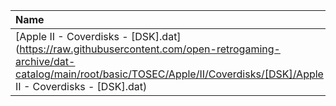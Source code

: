 |Name|Size|
|:---|---:|
|[Apple II - Coverdisks - [DSK].dat](https://raw.githubusercontent.com/open-retrogaming-archive/dat-catalog/main/root/basic/TOSEC/Apple/II/Coverdisks/[DSK]/Apple II - Coverdisks - [DSK].dat)|1914|
